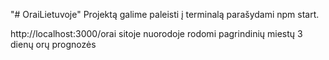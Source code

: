 "# OraiLietuvoje" 
Projektą galime paleisti į terminalą parašydami npm start.

http://localhost:3000/orai sitoje nuorodoje rodomi pagrindinių miestų 3 dienų orų prognozės